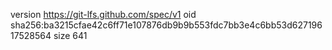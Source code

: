 version https://git-lfs.github.com/spec/v1
oid sha256:ba3215cfae42c6ff71e107876db9b9b553fdc7bb3e4c6bb53d62719617528564
size 641
